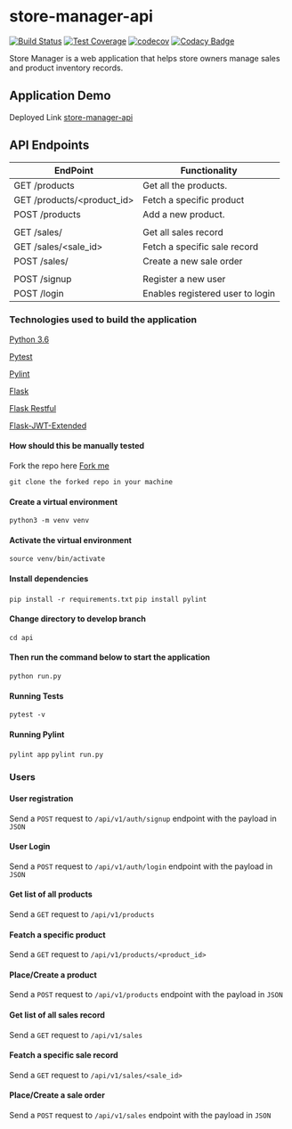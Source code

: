 # store-manager-api

[![Build Status](https://travis-ci.com/danielotieno/store-manager-api.svg?branch=ch-api-161336932)](https://travis-ci.com/danielotieno/store-manager-api)
[![Test Coverage](https://api.codeclimate.com/v1/badges/a6389889a33c56eb0160/test_coverage)](https://codeclimate.com/github/danielotieno/store-manager-api/test_coverage)
[![codecov](https://codecov.io/gh/danielotieno/store-manager-api/branch/api/graph/badge.svg)](https://codecov.io/gh/danielotieno/store-manager-api)
[![Codacy Badge](https://api.codacy.com/project/badge/Grade/00b0e64ca606433e86c2a51ba46439c4)](https://www.codacy.com/app/danielotieno/store-manager-api?utm_source=github.com&amp;utm_medium=referral&amp;utm_content=danielotieno/store-manager-api&amp;utm_campaign=Badge_Grade)

Store Manager is a web application that helps store owners manage sales and product inventory records.

## Application Demo

Deployed Link [store-manager-api](https://store-manager-app-v1.herokuapp.com)

## API Endpoints

| EndPoint                    | Functionality                    |
| --------------------------- | -------------------------------- |
| GET  /products              | Get all the products.            |
| GET  /products/<product_id> | Fetch a specific product         |
| POST /products              | Add a new product.               |
|                             |
| GET  /sales/                | Get all sales record             |
| GET  /sales/<sale_id>       | Fetch a specific sale record     |
| POST /sales/                | Create a new sale order          |
|                             |
| POST /signup                | Register a new user              |
| POST /login                 | Enables registered user to login |

### Technologies used to build the application

[Python 3.6](https://docs.python.org/3.6/)

[Pytest](https://docs.pytest.org/en/latest/)

[Pylint](https://docs.pylint.org/en/1.6.0/installation.html)

[Flask](http://flask.pocoo.org/)

[Flask Restful](https://flask-restful.readthedocs.io/en/latest/)

[Flask-JWT-Extended](https://flask-jwt-extended.readthedocs.io/en/latest/index.html)

#### How should this be manually tested

Fork the repo here [Fork me](https://github.com/danielotieno/store-manager-api/tree/api)

`git clone the forked repo in your machine`

#### Create a virtual environment

`python3 -m venv venv`

#### Activate the virtual environment

`source venv/bin/activate`

#### Install dependencies

`pip install -r requirements.txt`
`pip install pylint`

#### Change directory to develop branch

`cd api`

#### Then run the command below to start the application

`python run.py`

#### Running Tests

`pytest -v`

#### Running Pylint

`pylint app`
`pylint run.py`

### Users

#### User registration

Send a `POST` request to `/api/v1/auth/signup` endpoint with the payload in `JSON`

#### User Login

Send a `POST` request to `/api/v1/auth/login` endpoint with the payload in `JSON`

#### Get list of all products

Send a `GET` request to `/api/v1/products`

#### Featch a specific product

Send a `GET` request to `/api/v1/products/<product_id>`

#### Place/Create a product

Send a `POST` request to `/api/v1/products` endpoint with the payload in `JSON`

#### Get list of all sales record

Send a `GET` request to `/api/v1/sales`

#### Featch a specific sale record

Send a `GET` request to `/api/v1/sales/<sale_id>`

#### Place/Create a sale order

Send a `POST` request to `/api/v1/sales` endpoint with the payload in `JSON`
